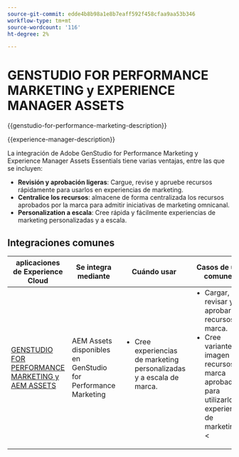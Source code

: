 ```yaml
---
source-git-commit: edde4b8b98a1e8b7eaff592f458cfaa9aa53b346
workflow-type: tm+mt
source-wordcount: '116'
ht-degree: 2%

---
```



# GENSTUDIO FOR PERFORMANCE MARKETING y EXPERIENCE MANAGER ASSETS

{{genstudio-for-performance-marketing-description}}

{{experience-manager-description}}

La integración de Adobe GenStudio for Performance Marketing y Experience Manager Assets Essentials tiene varias ventajas, entre las que se incluyen:

+ **Revisión y aprobación ligeras**: Cargue, revise y apruebe recursos rápidamente para usarlos en experiencias de marketing.
+ **Centralice los recursos**: almacene de forma centralizada los recursos aprobados por la marca para admitir iniciativas de marketing omnicanal.
+ **Personalization a escala**: Cree rápida y fácilmente experiencias de marketing personalizadas y a escala.

## Integraciones comunes

<table>
    <thead>
        <tr>
            <th>aplicaciones de Experience Cloud</th>
            <th>Se integra mediante</th>
            <th>Cuándo usar</th>
            <th>Casos de uso comunes</th>
        </tr>
    </thead>
    <tbody>
        <tr>
            <td><a href="../../integrations/tutorials/aem-genstudio-for-performance-marketing/overview.md" target="_blank" rel="noreferrer">GENSTUDIO FOR PERFORMANCE MARKETING y AEM ASSETS</a></td>
            <td>AEM Assets disponibles en GenStudio for Performance Marketing</td>
            <td>
                <ul style="margin-top: 0;">
                    <li>Cree experiencias de marketing personalizadas y a escala de marca.</li>
                </ul>
            </td>
            <td>
                <ul style="margin-top: 0;">
                    <li>Cargar, revisar y aprobar recursos de marca.</li>
                    <li>Cree variantes de imagen de recursos de marca aprobados para utilizarlos en experiencias de marketing.</li>&lt;
                </ul>
            </td>
        </tr>        
    </tbody>          
</table>
